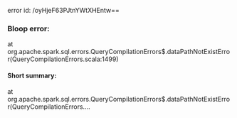 error id: /oyHjeF63PJtnYWtXHEntw==
### Bloop error:

at org.apache.spark.sql.errors.QueryCompilationErrors$.dataPathNotExistError(QueryCompilationErrors.scala:1499)
#### Short summary: 

at org.apache.spark.sql.errors.QueryCompilationErrors$.dataPathNotExistError(QueryCompilationErrors....